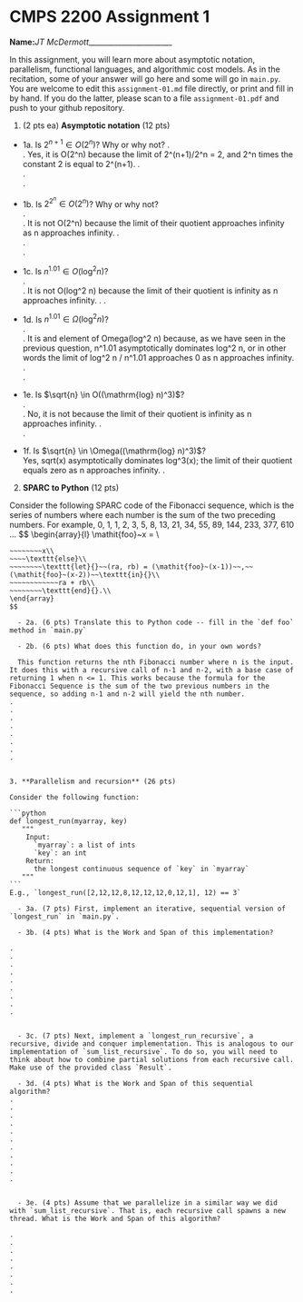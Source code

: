 

# CMPS 2200 Assignment 1

**Name:**_JT McDermott________________________


In this assignment, you will learn more about asymptotic notation, parallelism, functional languages, and algorithmic cost models. As in the recitation, some of your answer will go here and some will go in `main.py`. You are welcome to edit this `assignment-01.md` file directly, or print and fill in by hand. If you do the latter, please scan to a file `assignment-01.pdf` and push to your github repository. 
  
  

1. (2 pts ea) **Asymptotic notation** (12 pts)

  - 1a. Is $2^{n+1} \in O(2^n)$? Why or why not? 
.  
.  Yes, it is O(2^n) because the limit of 2^(n+1)/2^n = 2, and 2^n times the constant 2 is equal to 2^(n+1).
.  
.  
. 
  - 1b. Is $2^{2^n} \in O(2^n)$? Why or why not?     
.  
.  It is not O(2^n) because the limit of their quotient approaches infinity as n approaches infinity.
.  
.  
.  
  - 1c. Is $n^{1.01} \in O(\mathrm{log}^2 n)$?    
.  
.  It is not O(log^2 n) because the limit of their quotient is infinity as n approaches infinity.
.
.  

  - 1d. Is $n^{1.01} \in \Omega(\mathrm{log}^2 n)$?  
.  
.  It is and element of Omega(log^2 n) because, as we have seen in the previous question, n^1.01 asymptotically dominates log^2 n, or in other words the limit of log^2 n / n^1.01 approaches 0 as n approaches infinity.
.  
.  
  - 1e. Is $\sqrt{n} \in O((\mathrm{log} n)^3)$?  
.  
.  No, it is not because the limit of their quotient is infinity as n approaches infinity.
.  
.  
  - 1f. Is $\sqrt{n} \in \Omega((\mathrm{log} n)^3)$?  
  Yes, sqrt(x) asymptotically dominates log^3(x); the limit of their quotient equals zero as n approaches infinity.
.  


2. **SPARC to Python** (12 pts)

Consider the following SPARC code of the Fibonacci sequence, which is the series of numbers where each number is the sum of the two preceding numbers. For example, 0, 1, 1, 2, 3, 5, 8, 13, 21, 34, 55, 89, 144, 233, 377, 610 ... 
$$
\begin{array}{l}
\mathit{foo}~x =   \\
~~~~\texttt{if}{}~~x \le 1~~\texttt{then}{}\\
~~~~~~~~x\\   
~~~~\texttt{else}\\
~~~~~~~~\texttt{let}{}~~(ra, rb) = (\mathit{foo}~(x-1))~~,~~(\mathit{foo}~(x-2))~~\texttt{in}{}\\  
~~~~~~~~~~~~ra + rb\\  
~~~~~~~~\texttt{end}{}.\\
\end{array}
$$ 

  - 2a. (6 pts) Translate this to Python code -- fill in the `def foo` method in `main.py`  

  - 2b. (6 pts) What does this function do, in your own words?  
  
  This function returns the nth Fibonacci number where n is the input. It does this with a recursive call of n-1 and n-2, with a base case of returning 1 when n <= 1. This works because the formula for the Fibonacci Sequence is the sum of the two previous numbers in the sequence, so adding n-1 and n-2 will yield the nth number.
.  
.  
.  
.  
.  
.  
.  
.  
  

3. **Parallelism and recursion** (26 pts)

Consider the following function:  

```python
def longest_run(myarray, key)
   """
    Input:
      `myarray`: a list of ints
      `key`: an int
    Return:
      the longest continuous sequence of `key` in `myarray`
   """
```
E.g., `longest_run([2,12,12,8,12,12,12,0,12,1], 12) == 3`  
 
  - 3a. (7 pts) First, implement an iterative, sequential version of `longest_run` in `main.py`.  

  - 3b. (4 pts) What is the Work and Span of this implementation?  

.  
.  
.  
.  
.  
.  
.  
.  
.  


  - 3c. (7 pts) Next, implement a `longest_run_recursive`, a recursive, divide and conquer implementation. This is analogous to our implementation of `sum_list_recursive`. To do so, you will need to think about how to combine partial solutions from each recursive call. Make use of the provided class `Result`.   

  - 3d. (4 pts) What is the Work and Span of this sequential algorithm?  
.  
.  
.  
.  
.  
.  
.  
.  
.  
.  
.  


  - 3e. (4 pts) Assume that we parallelize in a similar way we did with `sum_list_recursive`. That is, each recursive call spawns a new thread. What is the Work and Span of this algorithm?  

.  
.  
.  
.  
.  
.  
.  
.  

